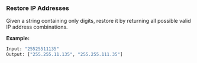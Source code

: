 ### Restore IP Addresses

Given a string containing only digits, restore it by returning all possible valid IP address combinations.

**Example:**

```bash
Input: "25525511135"
Output: ["255.255.11.135", "255.255.111.35"]
```